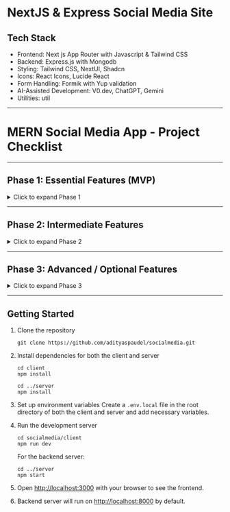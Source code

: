 # NextJS & Express Social Media Site

## Tech Stack

- Frontend: Next js App Router with Javascript & Tailwind CSS
- Backend: Express.js with Mongodb
- Styling: Tailwind CSS, NextUI, Shadcn  
- Icons: React Icons, Lucide React  
- Form Handling: Formik with Yup validation  
- AI-Assisted Development: V0.dev, ChatGPT, Gemini 
- Utilities: util  

---

# MERN Social Media App - Project Checklist

---

## **Phase 1: Essential Features (MVP)**

<details>
<summary>Click to expand Phase 1</summary>

- [x] **User Authentication & Authorization**
  - [x] Sign up / Log in / Log out
  - [x] JWT-based authentication
  - [x] Password hashing (bcrypt)
  
- [x] **User Profiles**
  - [x] View profile
  - [x] Edit profile (name, bio, address, education, work etc)
  - [x] Follow / Unfollow users

- [x] **Posts**
  - [x] Create post (text)
  - [x] Read posts (feed)
  - [x] Update post
  - [x] Delete post

- [x] **Likes / Reactions**
  - [x] Like / Unlike posts
  - [x] Display number of likes

- [x] **Comments**
  - [x] Add comment
  - [x] Edit comment
  - [x] Delete comment 

- [x] **Feed / Timeline**
  - [x] Display posts from followed users
  - [x] Display all public posts (optional)

</details>

---

## **Phase 2: Intermediate Features**

<details>
<summary>Click to expand Phase 2</summary>

- [x] **Search**
  - [x] Search users by name/email

- [x] **Notifications**
  - [x] Notify when someone likes a post
  - [x] Notify when someone comments
  - [x] Notify when someone follows

- [ ] **Post Media**
  - [ ] Upload images with posts

- [x] **Profile Customization**
  - [x] Edit name, bio, address, education, work etc

</details>

---

## **Phase 3: Advanced / Optional Features**

<details>
<summary>Click to expand Phase 3</summary>

- [ ] **Direct Messaging (DMs)**
  - [ ] Chat between users
  - [ ] Real-time using Socket.io

- [x] **Real-time Feed Updates**
  - [x] Live updates for posts
  - [x] Live likes/comments count

</details>

---

## Getting Started

1. Clone the repository

   ```
   git clone https://github.com/adityaspaudel/socialmedia.git
   ```

2. Install dependencies for both the client and server

   ```
   cd client
   npm install

   cd ../server
   npm install
   ```

3. Set up environment variables
   Create a `.env.local` file in the root directory of both the client and server and add necessary variables.

4. Run the development server

   ```
   cd socialmedia/client
   npm run dev
   ```

   For the backend server:

   ```
   cd ../server
   npm start
   ```

5. Open [http://localhost:3000](http://localhost:3000) with your browser to see the frontend.

6. Backend server will run on [http://localhost:8000](http://localhost:8000) by default.

<!-- ## Contributing

Please read [CONTRIBUTING.md](CONTRIBUTING.md) for details on our code of conduct and the process for submitting pull requests.

## License

This project is licensed under the MIT License - see the [LICENSE.md](LICENSE.md) file for details.
 -->
